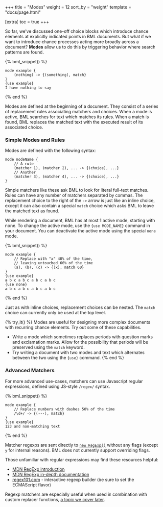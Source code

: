 +++
title = "Modes"
weight = 12
sort_by = "weight"
template = "docs/page.html"

[extra]
toc = true
+++

So far, we've discussed one-off choice blocks which introduce chance elements at explicitly indicated points in BML documents. But what if we want to introduce chance processes acting more broadly across a document? **Modes** allow us to do this by triggering behavior where search patterns are found.

{% bml_snippet() %}
```bml
mode example {
    (nothing) -> {(something), match}
}
{use example}
I have nothing to say
```
{% end %}

Modes are defined at the beginning of a document. They consist of a series of replacement rules associating matchers and choices. When a mode is active, BML searches for text which matches its rules. When a match is found, BML replaces the matched text with the executed result of its associated choice.

### Simple Modes and Rules

Modes are defined with the following syntax:

```bml
mode modeName {
    // A rule
    (matcher 1), (matcher 2), ... -> {(choice), ...}
    // Another
    (matcher 3), (matcher 4), ... -> {(choice), ...}
}
```

Simple matchers like these ask BML to look for literal full-text matches. Rules can have any number of matchers separated by commas. The replacement choice to the right of the `->` arrow is just like an inline choice, except it can also contain a special `match` choice which asks BML to leave the matched text as found.

While rendering a document, BML has at most 1 active mode, starting with none. To change the active mode, use the `{use MODE_NAME}` command in your document. You can deactivate the active mode using the special `none` mode.

{% bml_snippet() %}
```bml
mode example {
    // Replace with "x" 40% of the time,
    // leaving untouched 60% of the time
    (a), (b), (c) -> {(x), match 60}
}
{use example}
a b c a b c a b c a b c
{use none}
a b c a b c a b c a b c
```
{% end %}

Just as with inline choices, replacement choices can be nested. The `match` choice can currently only be used at the top level.

{% try_it() %}
Modes are useful for designing more complex documents with recurring chance elements. Try out some of these capabilities.
- Write a mode which sometimes replaces periods with question marks and exclamation marks. Allow for the possibility that periods will be preserved using the `match` keyword.
- Try writing a document with two modes and text which alternates between the two using the `{use}` command.
{% end %}

### Advanced Matchers

For more advanced use-cases, matchers can use Javascript regular expressions, defined using JS-style `/regex/` syntax.

{% bml_snippet() %}
```bml
mode example {
    // Replace numbers with dashes 50% of the time
    /\d+/ -> {(---), match}
}
{use example}
123 and non-matching text
```
{% end %}

Matcher regexps are sent directly to [`new RegExp()`](https://developer.mozilla.org/en-US/docs/Web/JavaScript/Reference/Global_Objects/RegExp/RegExp) without any flags (except `y` for internal reasons). BML does not currently support overriding flags.

Those unfamiliar with regular expressions may find these resources helpful:
- [MDN RegExp introduction](https://developer.mozilla.org/en-US/docs/Web/JavaScript/Guide/Regular_Expressions)
- [MDN RegExp in-depth documentation](https://developer.mozilla.org/en-US/docs/Web/JavaScript/Reference/Global_Objects/RegExp)
- [regex101.com](https://regex101.com/) - interactive regexp builder (be sure to set the ECMAScript flavor)

Regexp matchers are especially useful when used in combination with custom replacer functions, [a topic we cover later](/docs/guide/eval).
